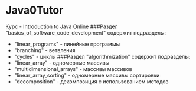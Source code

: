 # Java0Tutor
Курс - Introduction to Java Online
###Раздел "basics_of_software_code_development" содержит подразделы:
*  "linear_programs" - линейные программы
*  "branching" - ветвления
*  "cycles" - циклы
###Раздел "algorithmization" содержит подразделы:
*  "linear_array" - одномерные массивы
*  "multidimensional_arrays" - массивы массивов
*  "linear_array_sorting" - одномерные массивы сортировки
*  "decomposition" - декомпозиция с использованием методов
